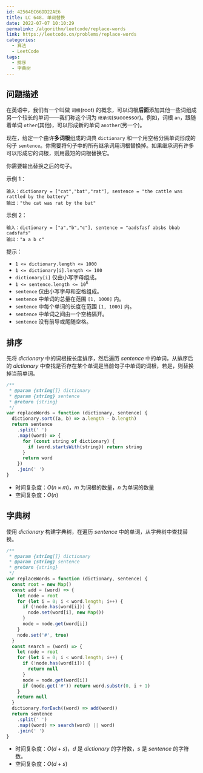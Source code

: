 ```yaml
---
id: 42564EC66DD22AE6
title: LC 648. 单词替换
date: 2022-07-07 10:10:29
permalink: /algorithm/leetcode/replace-words
link: https://leetcode.cn/problems/replace-words
categories:
  - 算法
  - LeetCode
tags:
  - 排序
  - 字典树
---
```


<Level :type='2'/>

## 问题描述

在英语中，我们有一个叫做 `词根`(root) 的概念，可以词根**后面**添加其他一些词组成另一个较长的单词——我们称这个词为 `继承词`(successor)。例如，词根 `an`，跟随着单词 `other`(其他)，可以形成新的单词 `another`(另一个)。

现在，给定一个由许**多词根**组成的词典 `dictionary` 和一个用空格分隔单词形成的句子 `sentence`。你需要将句子中的所有继承词用词根替换掉。如果继承词有许多可以形成它的词根，则用最短的词根替换它。

你需要输出替换之后的句子。

示例 1：

```text
输入：dictionary = ["cat","bat","rat"], sentence = "the cattle was rattled by the battery"
输出："the cat was rat by the bat"
```

示例 2：

```text
输入：dictionary = ["a","b","c"], sentence = "aadsfasf absbs bbab cadsfafs"
输出："a a b c"
```

提示：

- `1 <= dictionary.length <= 1000`
- `1 <= dictionary[i].length <= 100`
- `dictionary[i]` 仅由小写字母组成。
- <code>1 <= sentence.length <= 10<sup>6</sup></code>
- `sentence` 仅由小写字母和空格组成。
- `sentence` 中单词的总量在范围 `[1, 1000]` 内。
- `sentence` 中每个单词的长度在范围 `[1, 1000]` 内。
- `sentence` 中单词之间由一个空格隔开。
- `sentence` 没有前导或尾随空格。

## 排序

先将 $dictionary$ 中的词根按长度排序，然后遍历 $sentence$ 中的单词，从排序后的 $dictionary$ 中查找是否存在某个单词是当前句子中单词的词根，若是，则替换掉当前单词。

```javascript
/**
 * @param {string[]} dictionary
 * @param {string} sentence
 * @return {string}
 */
var replaceWords = function (dictionary, sentence) {
  dictionary.sort((a, b) => a.length - b.length)
  return sentence
    .split(' ')
    .map((word) => {
      for (const string of dictionary) {
        if (word.startsWith(string)) return string
      }
      return word
    })
    .join(' ')
}
```

- 时间复杂度：$O(n \times m)$，$m$ 为词根的数量，$n$ 为单词的数量
- 空间复杂度：$O(n)$

## 字典树

使用 $dictionary$ 构建字典树，在遍历 $sentence$ 中的单词，从字典树中查找替换。

```javascript
/**
 * @param {string[]} dictionary
 * @param {string} sentence
 * @return {string}
 */
var replaceWords = function (dictionary, sentence) {
  const root = new Map()
  const add = (word) => {
    let node = root
    for (let i = 0; i < word.length; i++) {
      if (!node.has(word[i])) {
        node.set(word[i], new Map())
      }
      node = node.get(word[i])
    }
    node.set('#', true)
  }
  const search = (word) => {
    let node = root
    for (let i = 0; i < word.length; i++) {
      if (!node.has(word[i])) {
        return null
      }
      node = node.get(word[i])
      if (node.get('#')) return word.substr(0, i + 1)
    }
    return null
  }
  dictionary.forEach((word) => add(word))
  return sentence
    .split(' ')
    .map((word) => search(word) || word)
    .join(' ')
}
```

- 时间复杂度：$O(d + s)$，$d$ 是 $dictionary$ 的字符数，$s$ 是 $sentence$ 的字符数。
- 空间复杂度：$O(d + s)$
